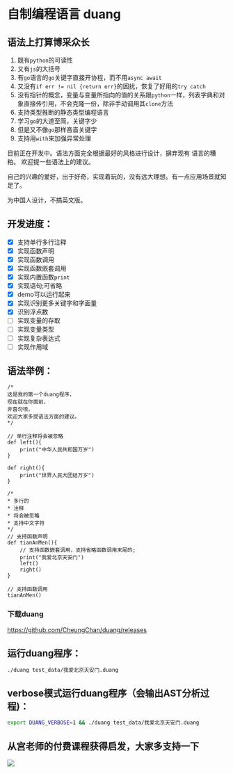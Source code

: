 # 自制编程语言 duang


## 语法上打算博采众长
1. 既有`python`的可读性
2. 又有`js`的大括号
3. 有`go`语言的`go`关键字直接开协程，而不用`async await`
4. 又没有`if err != nil {return err}`的困扰，恢复了好用的`try catch`
5. 没有指针的概念，变量与变量所指向的值的关系跟`python`一样，列表字典和对象直接传引用，不会克隆一份，除非手动调用其`clone`方法
6. 支持类型推断的静态类型编程语言
7. 学习`go`的大道至简，关键字少
8. 但是又不像`go`那样吝啬关键字
9. 支持用`with`来加强异常处理

目前正在开发中。语法方面完全根据最好的风格进行设计，摒弃现有 语言的糟粕。
欢迎提一些语法上的建议。

自己的兴趣的爱好，出于好奇，实现着玩的，没有远大理想。有一点应用场景就知足了。

为中国人设计，不搞英文版。

## 开发进度：
- [x] 支持单行多行注释
- [x] 实现函数声明
- [x] 实现函数调用
- [x] 实现函数嵌套调用
- [x] 实现内置函数`print`
- [x] 实现语句;可省略
- [x] demo可以运行起来
- [x] 实现识别更多关键字和字面量
- [x] 识别浮点数
- [ ] 实现变量的存取
- [ ] 实现变量类型
- [ ] 实现复杂表达式
- [ ] 实现作用域

## 语法举例：
```
/*
这是我的第一个duang程序，
现在就在你面前，
非喜勿喷，
欢迎大家多提语法方面的建议。
*/

// 单行注释将会被忽略
def left(){
    print("中华人民共和国万岁")
}

def right(){
    print("世界人民大团结万岁")
}

/*
* 多行的
* 注释
* 将会被忽略
* 支持中文字符
*/
// 支持函数声明
def tianAnMen(){
    // 支持函数嵌套调用，支持省略函数调用末尾的;
    print("我爱北京天安门")
    left()
    right()
}

// 支持函数调用
tianAnMen()
```
### 下载duang
https://github.com/CheungChan/duang/releases

## 运行duang程序：
```bash
./duang test_data/我爱北京天安门.duang
```
## verbose模式运行duang程序（会输出AST分析过程)：
```bash
export DUANG_VERBOSE=1 && ./duang test_data/我爱北京天安门.duang
```

## 从宫老师的付费课程获得启发，大家多支持一下
![](https://img.azhangbaobao.cn/img/20220213013405.png)